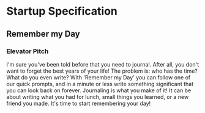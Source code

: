 # Startup Specification
## Remember my Day
### Elevator Pitch
I'm sure you've been told before that you need to journal. After all, you don't want to forget the best years of your life! The problem is: who has the time? What do you even write? With 'Remember my Day' you can follow one of our quick prompts, and in a minute or less write something significant that you can look back on forever. Journaling is what you make of it! It can be about writing what you had for lunch, small things you learned, or a new friend you made. It's time to start remembering your day! 

